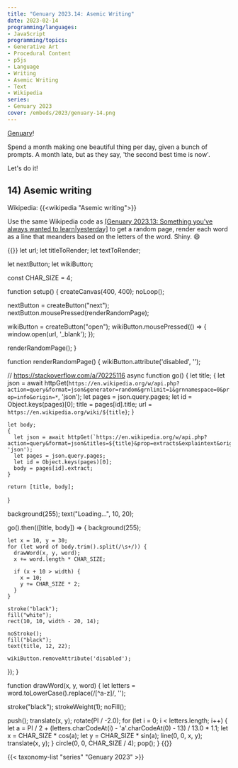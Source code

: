 ```yaml
---
title: "Genuary 2023.14: Asemic Writing"
date: 2023-02-14
programming/languages:
- JavaScript
programming/topics:
- Generative Art
- Procedural Content
- p5js
- Language
- Writing
- Asemic Writing
- Text
- Wikipedia
series:
- Genuary 2023
cover: /embeds/2023/genuary-14.png
---
```

[Genuary](https://genuary.art/)! 

Spend a month making one beautiful thing per day, given a bunch of prompts. A month late, but as they say, 'the second best time is now'.  

Let's do it!

## 14) Asemic writing

Wikipedia: {{<wikipedia "Asemic writing">}}

Use the same Wikipedia code as [[Genuary 2023.13: Something you've always wanted to learn|yesterday]]() to get a random page, render each word as a line that meanders based on the letters of the word. Shiny. :smile:

<!--more-->

{{<p5js width="400" height="420">}}
let url;
let titleToRender;
let textToRender;

let nextButton;
let wikiButton;

const CHAR_SIZE = 4;

function setup() {
  createCanvas(400, 400);
  noLoop();
  
  nextButton = createButton("next");
  nextButton.mousePressed(renderRandomPage);
  
  wikiButton = createButton("open");
  wikiButton.mousePressed(() => {
    window.open(url, '_blank');
  });
  
  renderRandomPage();
}

function renderRandomPage() {
  wikiButton.attribute('disabled', '');
  
  // https://stackoverflow.com/a/70225116
  async function go() {
    let title;
    {
      let json = await httpGet(`https://en.wikipedia.org/w/api.php?action=query&format=json&generator=random&grnlimit=1&grnnamespace=0&prop=info&origin=*`, 'json');
      let pages = json.query.pages;
      let id = Object.keys(pages)[0];
      title = pages[id].title;
      url = `https://en.wikipedia.org/wiki/${title}`;
    }
    
    let body;
    {
      let json = await httpGet(`https://en.wikipedia.org/w/api.php?action=query&format=json&titles=${title}&prop=extracts&explaintext&origin=*`, 'json');
      let pages = json.query.pages;
      let id = Object.keys(pages)[0];
      body = pages[id].extract;
    }
    
    return [title, body];
  }
  
  background(255);
  text("Loading...", 10, 20);
  
  go().then(([title, body]) => {
    background(255);

    let x = 10, y = 30;
    for (let word of body.trim().split(/\s+/)) {
      drawWord(x, y, word);
      x += word.length * CHAR_SIZE;

      if (x + 10 > width) {
        x = 10;
        y += CHAR_SIZE * 2;
      }
    }
    
    stroke("black");
    fill("white");
    rect(10, 10, width - 20, 14);
    
    noStroke();
    fill("black");
    text(title, 12, 22);
    
    wikiButton.removeAttribute('disabled');
  });
}

function drawWord(x, y, word) {
  let letters = word.toLowerCase().replace(/[^a-z]/, '');
  
  stroke("black");
  strokeWeight(1);
  noFill();
  
  push();
  translate(x, y);
  rotate(PI / -2.0);
  for (let i = 0; i < letters.length; i++) {
    let a = PI / 2 + (letters.charCodeAt(i) - 'a'.charCodeAt(0) - 13) / 13.0 * 1.1;
    let x = CHAR_SIZE * cos(a);
    let y = CHAR_SIZE * sin(a);
    line(0, 0, x, y);
    translate(x, y);
  }
  circle(0, 0, CHAR_SIZE / 4);
  pop();
}
{{</p5js>}}

{{< taxonomy-list "series" "Genuary 2023" >}}
